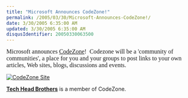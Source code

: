 ```yaml
---
title: "Microsoft Announces CodeZone!"
permalink: /2005/03/30/Microsoft-Announces-CodeZone!/
date: 3/30/2005 6:35:00 AM
updated: 3/30/2005 6:35:00 AM
disqusIdentifier: 20050330063500
---
```

<font face="Verdana" size="2"><font face="Times New Roman" size="3">Microsoft 
announces [CodeZone](http://www.codezone.com/)!  Codezone will 
be a 'community of communities', a place for you and your groups to post links 
to your own articles, Web sites, blogs, discussions and events. </font><font face="Times New Roman" size="3"></font></font>

[![CodeZone Site](http://www.ctdotnet.com/Portals/9/codezonelogo.gif)](http://www.codezone.com/)  
<!-- more -->

[**Tech Head 
Brothers**](http://www.techheadbrothers.com) is a member of CodeZone.<font face="Verdana" size="2"></font>

